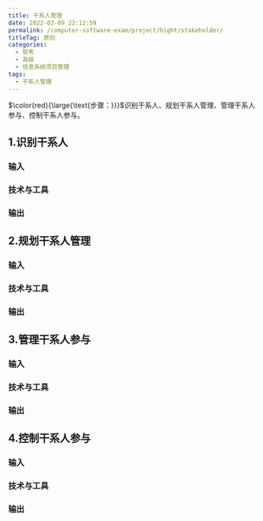 ```yaml
---
title: 干系人管理
date: 2022-03-09 22:12:59
permalink: /computer-software-exam/project/hight/stakeholder/
titleTag: 原创
categories: 
  - 软考
  - 高级
  - 信息系统项目管理
tags: 
  - 干系人管理
---
```


$\color{red}{\large{\text{步骤：}}}$识别干系人、规划干系人管理、管理干系人参与、控制干系人参与。

<!-- more -->

## 1.识别干系人

### 输入

### 技术与工具

### 输出

## 2.规划干系人管理

### 输入

### 技术与工具

### 输出

## 3.管理干系人参与

### 输入

### 技术与工具

### 输出

## 4.控制干系人参与

### 输入

### 技术与工具

### 输出
